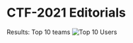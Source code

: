 # CTF-2021 Editorials

Results: Top 10 teams 
![Top 10 Users](https://user-images.githubusercontent.com/19583729/145593977-a8fc0768-7824-42f6-8043-68107fa4c8ae.png)
